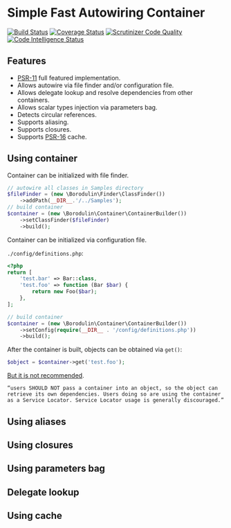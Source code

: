 # Simple Fast Autowiring Container 
[![Build Status](https://travis-ci.org/borodulin/FastContainer.svg?branch=master)](https://travis-ci.org/borodulin/FastContainer)
[![Coverage Status](https://coveralls.io/repos/github/borodulin/FastContainer/badge.svg?branch=master)](https://coveralls.io/github/borodulin/FastContainer?branch=master)
[![Scrutinizer Code Quality](https://scrutinizer-ci.com/g/borodulin/FastContainer/badges/quality-score.png?b=master)](https://scrutinizer-ci.com/g/borodulin/FastContainer/?branch=master)
[![Code Intelligence Status](https://scrutinizer-ci.com/g/borodulin/FastContainer/badges/code-intelligence.svg?b=master)](https://scrutinizer-ci.com/code-intelligence)

## Features

- [PSR-11](http://www.php-fig.org/psr/psr-11/) full featured implementation.
- Allows autowire via file finder and/or configuration file.
- Allows delegate lookup and resolve dependencies from other containers.
- Allows scalar types injection via parameters bag.
- Detects circular references.
- Supports aliasing.
- Supports closures.
- Supports [PSR-16](http://www.php-fig.org/psr/psr-16/) cache.

## Using container

Container can be initialized with file finder. 

```php
// autowire all classes in Samples directory
$fileFinder = (new \Borodulin\Finder\ClassFinder())
    ->addPath(__DIR__.'/../Samples');
// build container
$container = (new \Borodulin\Container\ContainerBuilder())
    ->setClassFinder($fileFinder)
    ->build();
```

Container can be initialized via configuration file.

`./config/definitions.php`:
```php
<?php
return [
    'test.bar' => Bar::class,
    'test.foo' => function (Bar $bar) {
        return new Foo($bar);
    },
];
```

```php
// build container
$container = (new \Borodulin\Container\ContainerBuilder())
    ->setConfig(require(__DIR__ . '/config/definitions.php'))
    ->build();
```

After the container is built, objects can be obtained via `get()`:

```php
$object = $container->get('test.foo');
```
[But it is not recommended](https://www.php-fig.org/psr/psr-11/meta/#4-recommended-usage-container-psr-and-the-service-locator).

`“users SHOULD NOT pass a container into an object, so the object can retrieve its own dependencies. Users doing so are using the container as a Service Locator. Service Locator usage is generally discouraged.”`

## Using aliases

## Using closures

## Using parameters bag

## Delegate lookup

## Using cache
